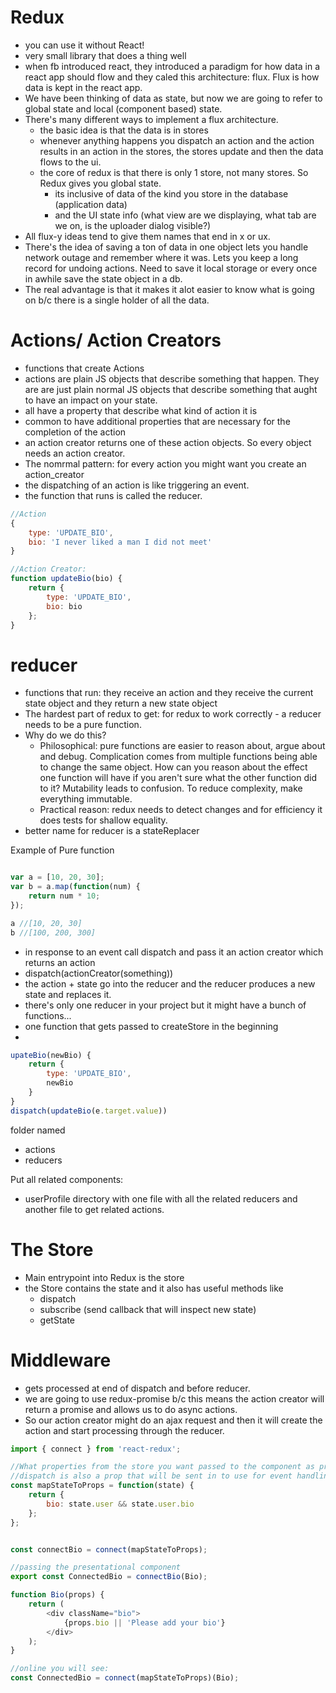 # Redux

* you can use it without React!
* very small library that does a thing well
* when fb introduced react, they introduced a paradigm for how data in a react app should flow and they caled this architecture: flux.  Flux is how data is kept in the react app.
* We have been thinking of data as state, but now we are going to refer to global state and local (component based) state.  
* There's many different ways to implement a flux architecture.
    * the basic idea is that the data is in stores
    * whenever anything happens you dispatch an action and the action results in an action in the stores, the stores update and then the data flows to the ui.
    * the core of redux is that there is only 1 store, not many stores. So Redux gives you global state.
        * its inclusive of data of the kind you store in the database (application data)
        * and the UI state info (what view are we displaying, what tab are we on, is the uploader dialog visible?)
* All flux-y ideas tend to give them names that end in x or ux.
* There's the idea of saving a ton of data in one object lets you handle network outage and remember where it was. Lets you keep a long record for undoing actions. Need to save it local storage or every once in awhile save the state object in a db.
* The real advantage is that it makes it alot easier to know what is going on b/c there is a single holder of all the data.

# Actions/ Action Creators
* functions that create Actions
* actions are plain JS objects that describe something that happen.  They are are just plain normal JS objects that describe something that aught to have an impact on your state.
* all have a property that describe what kind of action it is
* common to have additional properties that are necessary for the completion of the action
* an action creator returns one of these action objects. So every object needs an action creator.  
* The nomrmal pattern: for every action you might want you create an action_creator
* the dispatching of an action is like triggering an event.  
* the function that runs is called the reducer.

```javascript
//Action
{
    type: 'UPDATE_BIO',
    bio: 'I never liked a man I did not meet'
}

//Action Creator:
function updateBio(bio) {
    return {
        type: 'UPDATE_BIO',
        bio: bio
    };
}

```

# reducer
* functions that run: they receive an action and they receive the current state object and they return a new state object
* The hardest part of redux to get: for redux to work correctly - a reducer needs to be a pure function.
* Why do we do this?
    * Philosophical: pure functions are easier to reason about, argue about and debug. Complication comes from multiple functions being able to change the same object. How can you reason about the effect one function will have if you aren't sure what the other function did to it?  Mutability leads to confusion. To reduce complexity, make everything immutable.
    * Practical reason: redux needs to detect changes and for efficiency it does tests for shallow equality.  
* better name for reducer is a stateReplacer

Example of Pure function
```javascript

var a = [10, 20, 30];
var b = a.map(function(num) {
    return num * 10;
});

a //[10, 20, 30]
b //[100, 200, 300]

```

* in response to an event call dispatch and pass it an action  creator which returns an action
* dispatch(actionCreator(something))
* the action + state go into the reducer and the  reducer produces a new state and replaces it.
* there's only one reducer in your project but it might have a bunch of functions...
* one function that gets passed to createStore in the beginning
*




```javascript
upateBio(newBio) {
    return {
        type: 'UPDATE_BIO',
        newBio
    }
}
dispatch(updateBio(e.target.value))
```

folder named
* actions
* reducers

Put all related components:
* userProfile directory with one file with all the related reducers and another file to get related actions.

# The Store
* Main entrypoint into Redux is the store
* the Store contains the state and it also has useful methods like
    * dispatch
    * subscribe (send callback that will inspect new state)
    * getState

# Middleware
* gets processed at end of dispatch and before reducer.
* we are going to use redux-promise b/c this means the action creator will return a promise and allows us to do async actions.
* So our action creator might do an ajax request and then it will create the action and start processing through the reducer.


```javascript
import { connect } from 'react-redux';

//What properties from the store you want passed to the component as props?
//dispatch is also a prop that will be sent in to use for event handling
const mapStateToProps = function(state) {
    return {
        bio: state.user && state.user.bio
    };
};


const connectBio = connect(mapStateToProps);

//passing the presentational component
export const ConnectedBio = connectBio(Bio);

function Bio(props) {
    return (
        <div className="bio">
            {props.bio || 'Please add your bio'}
        </div>
    );
}

//online you will see:
const ConnectedBio = connect(mapStateToProps)(Bio);
```
